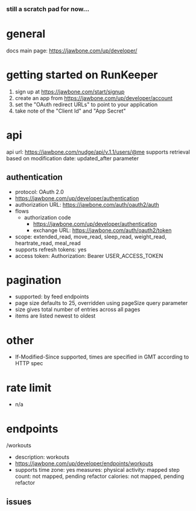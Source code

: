 ### still a scratch pad for now...

# general
docs main page: https://jawbone.com/up/developer/

# getting started on RunKeeper

1. sign up at https://jawbone.com/start/signup
1. create an app from https://jawbone.com/up/developer/account
  1. set the "OAuth redirect URLs" to point to your application   
  1. take note of the "Client Id" and "App Secret" 
 
# api
api url: https://jawbone.com/nudge/api/v.1.1/users/@me
supports retrieval based on modification date: updated_after parameter  

## authentication

- protocol: OAuth 2.0
- https://jawbone.com/up/developer/authentication
- authorization URL: https://jawbone.com/auth/oauth2/auth
- flows 
  - authorization code
    - https://jawbone.com/up/developer/authentication
    - exchange URL: https://jawbone.com/auth/oauth2/token
- scope: extended_read, move_read, sleep_read, weight_read, heartrate_read, meal_read
- supports refresh tokens: yes
- access token: Authorization: Bearer USER_ACCESS_TOKEN

# pagination
- supported: by feed endpoints
- page size defaults to 25, overridden using pageSize query parameter
- size gives total number of entries across all pages
- items are listed newest to oldest

# other
- If-Modified-Since supported, times are specified in GMT according to HTTP spec

# rate limit

- n/a

# endpoints

/workouts
- description: workouts
- https://jawbone.com/up/developer/endpoints/workouts
- supports time zone: yes
measures:
    physical activity: mapped
    step count: not mapped, pending refactor
    calories: not mapped, pending refactor
    

## issues

